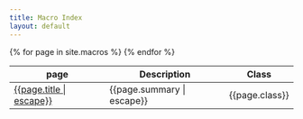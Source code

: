 ```yaml
---
title: Macro Index
layout: default
---
```


<div>
<dl class="property-index">

<div>
<table class="property-index">
    <thead>
        <th>page</th>
        <th>Description</th>
        <th>Class</th>
    </thead>
    <tbody>
        {% for page in site.macros %}
        <tr>
            <td><a href="{{ page.url | prepend: site.baseurl }}">{{page.title | escape}}</a></td>
            <td>{{page.summary | escape}}</td>
            <td>{{page.class}}</td>
        </tr>
        {% endfor %}
    </tbody>
</table>
</div>

</dl>
</div>
